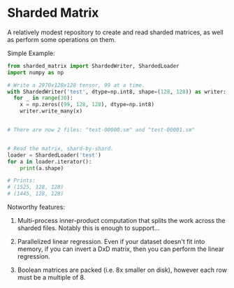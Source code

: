 # Sharded Matrix

A relatively modest repository to create and read sharded matrices, as well as perform some operations on them.

Simple Example:

```Python
from sharded_matrix import ShardedWriter, ShardedLoader
import numpy as np

# Write a 2970x128x128 tensor, 99 at a time.
with ShardedWriter('test', dtype=np.int8, shape=(128, 128)) as writer:
  for _ in range(30):
    x = np.zeros((99, 128, 128), dtype=np.int8)
    writer.write_many(x)


# There are now 2 files: "test-00000.sm" and "test-00001.sm"


# Read the matrix, shard-by-shard.
loader = ShardedLoader('test')
for a in loader.iterator():
    print(a.shape)

# Prints:
# (1525, 128, 128)
# (1445, 128, 128)

```

Notworthy features:

1. Multi-process inner-product computation that splits the work across the sharded files. Notably this is enough to support...

2. Parallelized linear regression. Even if your dataset doesn't fit into memory, if you can invert a DxD matrix, then you can perform the linear regression.

2. Boolean matrices are packed (i.e. 8x smaller on disk), however each row must be a multiple of 8.
